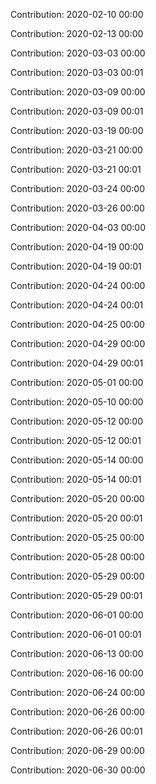 Contribution: 2020-02-10 00:00

Contribution: 2020-02-13 00:00

Contribution: 2020-03-03 00:00

Contribution: 2020-03-03 00:01

Contribution: 2020-03-09 00:00

Contribution: 2020-03-09 00:01

Contribution: 2020-03-19 00:00

Contribution: 2020-03-21 00:00

Contribution: 2020-03-21 00:01

Contribution: 2020-03-24 00:00

Contribution: 2020-03-26 00:00

Contribution: 2020-04-03 00:00

Contribution: 2020-04-19 00:00

Contribution: 2020-04-19 00:01

Contribution: 2020-04-24 00:00

Contribution: 2020-04-24 00:01

Contribution: 2020-04-25 00:00

Contribution: 2020-04-29 00:00

Contribution: 2020-04-29 00:01

Contribution: 2020-05-01 00:00

Contribution: 2020-05-10 00:00

Contribution: 2020-05-12 00:00

Contribution: 2020-05-12 00:01

Contribution: 2020-05-14 00:00

Contribution: 2020-05-14 00:01

Contribution: 2020-05-20 00:00

Contribution: 2020-05-20 00:01

Contribution: 2020-05-25 00:00

Contribution: 2020-05-28 00:00

Contribution: 2020-05-29 00:00

Contribution: 2020-05-29 00:01

Contribution: 2020-06-01 00:00

Contribution: 2020-06-01 00:01

Contribution: 2020-06-13 00:00

Contribution: 2020-06-16 00:00

Contribution: 2020-06-24 00:00

Contribution: 2020-06-26 00:00

Contribution: 2020-06-26 00:01

Contribution: 2020-06-29 00:00

Contribution: 2020-06-30 00:00


